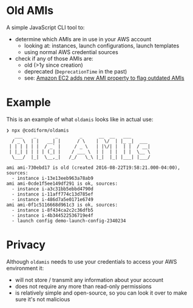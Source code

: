 # Old AMIs
A simple JavaScript CLI tool to:
* determine which AMIs are in use in your AWS account
  * looking at: instances, launch configurations, launch templates
  * using normal AWS credential sources
* check if any of those AMIs are:
  * old (>1y since creation)
  * deprecated (`DeprecationTime` in the past)
  * see: [Amazon EC2 adds new AMI property to flag outdated AMIs](https://aws.amazon.com/about-aws/whats-new/2021/06/amazon-ec2-adds-new-ami-property-to-flag-outdated-amis/)

# Example
This is an example of what `oldamis` looks like in actual use:

```
❯ npx @codiform/oldamis
   ___    _       _        _      __  __   ___
  / _ \  | |   __| |      / \    |  \/  | |_ _|  ___
 | | | | | |  / _` |     / _ \   | |\/| |  | |  / __|
 | |_| | | | | (_| |    / ___ \  | |  | |  | |  \__ \
  \___/  |_|  \__,_|   /_/   \_\ |_|  |_| |___| |___/

ami ami-730ebd17 is old (created 2016-08-22T19:58:21.000-04:00), sources:
  - instance i-13e13eeb963a78ab9
ami ami-0cde1f5ee149df291 is ok, sources:
  - instance i-a3c31bb5ebbd4790d
  - instance i-11aff774c13d785ef
  - instance i-486d7a5e0171e6749
ami ami-0f1c5116668d961c3 is ok, sources:
  - instance i-8f434ca2c2c36dfb5
  - instance i-4b344522536719e4f
  - launch config demo-launch-config-2340234
```

# Privacy
Although `oldamis` needs to use your credentials to access your AWS environment it:
- will not store / transmit any information about your account
- does not require any more than read-only permissions
- is relatively simple and open-source, so you can look it over to make sure it's not malicious

